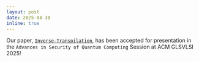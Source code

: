 ```yaml
---
layout: post
date: 2025-04-30
inline: true
---
```


Our paper, [`Inverse-Transpilation`](https://arxiv.org/abs/2504.19113), has been accepted for presentation in the `Advances in Security of Quantum Computing` Session at ACM GLSVLSI 2025!